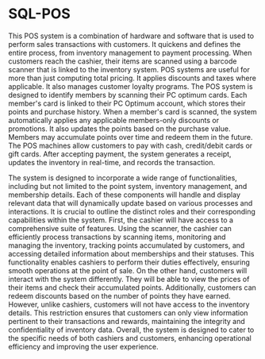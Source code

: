 # SQL-POS
This POS system is a combination of hardware and software that is used to perform sales transactions with customers. It quickens and defines the entire process, from inventory management to payment processing. When customers reach the cashier, their items are scanned using a barcode scanner that is linked to the inventory system. POS systems are useful for more than just computing total pricing. It applies discounts and taxes where applicable. It also manages customer loyalty programs. The POS system is designed to identify members by scanning their PC optimum cards. Each member's card is linked to their PC Optimum account, which stores their points and purchase history. When a member's card is scanned, the system automatically applies any applicable members-only discounts or promotions. It also updates the points based on the purchase value. Members may accumulate points over time and redeem them in the future. The POS machines allow customers to pay with cash, credit/debit cards or gift cards. After accepting payment, the system generates a receipt, updates the inventory in real-time, and records the transaction.

The system is designed to incorporate a wide range of functionalities, including but not limited to the point system, inventory management, and membership details. Each of these components will handle and display relevant data that will dynamically update based on various processes and interactions. It is crucial to outline the distinct roles and their corresponding capabilities within the system. First, the cashier will have access to a comprehensive suite of features. Using the scanner, the cashier can efficiently process transactions by scanning items, monitoring and managing the inventory, tracking points accumulated by customers, and accessing detailed information about memberships and their statuses. This functionality enables cashiers to perform their duties effectively, ensuring smooth operations at the point of sale. On the other hand, customers will interact with the system differently. They will be able to view the prices of their items and check their accumulated points. Additionally, customers can redeem discounts based on the number of points they have earned. However, unlike cashiers, customers will not have access to the inventory details. This restriction ensures that customers can only view information pertinent to their transactions and rewards, maintaining the integrity and confidentiality of inventory data. Overall, the system is designed to cater to the specific needs of both cashiers and customers, enhancing operational efficiency and improving the user experience.
